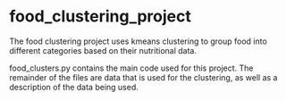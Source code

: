 # food_clustering_project

The food clustering project uses kmeans clustering to group food into different categories based on their nutritional data. 

food_clusters.py contains the main code used for this project. The remainder of the files are data that is used for the clustering, as well as a description of the data being used.
